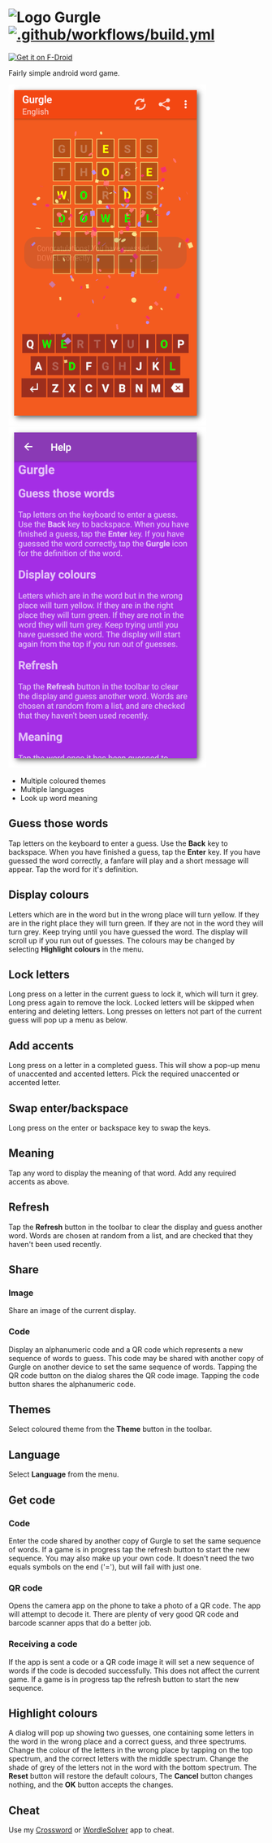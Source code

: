 # ![Logo](src/main/res/drawable-hdpi/ic_launcher.png) Gurgle [![.github/workflows/build.yml](https://github.com/billthefarmer/gurgle/actions/workflows/build.yml/badge.svg)](https://github.com/billthefarmer/gurgle/actions/workflows/build.yml)

[<img src="https://fdroid.gitlab.io/artwork/badge/get-it-on.svg" alt="Get it on F-Droid" height="80">](https://f-droid.org/packages/org.billthefarmer.gurgle/)

Fairly simple android word game.

![Gurgle](https://github.com/billthefarmer/billthefarmer.github.io/raw/master/images/Gurgle.png) ![Help](https://github.com/billthefarmer/billthefarmer.github.io/raw/master/images/Gurgle-help.png)

 * Multiple coloured themes
 * Multiple languages
 * Look up word meaning

## Guess those words
Tap letters on the keyboard to enter a guess. Use the **Back** key to
backspace. When you have finished a guess, tap the **Enter** key. If
you have guessed the word correctly, a fanfare will play and a short
message will appear. Tap the word for it's definition.

## Display colours
Letters which are in the word but in the wrong place will turn
yellow. If they are in the right place they will turn green. If they
are not in the word they will turn grey. Keep trying until you have
guessed the word. The display will scroll up if you run out of
guesses. The colours may be changed by selecting **Highlight colours**
in the menu.

## Lock letters
Long press on a letter in the current guess to lock it, which will
turn it grey. Long press again to remove the lock. Locked letters will
be skipped when entering and deleting letters. Long presses on letters
not part of the current guess will pop up a menu as below.

## Add accents
Long press on a letter in a completed guess. This will show a pop-up
menu of unaccented and accented letters. Pick the required unaccented
or accented letter.

## Swap enter/backspace
Long press on the enter or backspace key to swap the keys.

## Meaning
Tap any word to display the meaning of that word. Add any required
accents as above.

## Refresh
Tap the **Refresh** button in the toolbar to clear the display and
guess another word. Words are chosen at random from a list, and are
checked that they haven't been used recently.

## Share
### Image
Share an image of the current display.

### Code
Display an alphanumeric code and a QR code which represents a new
sequence of words to guess. This code may be shared with another copy
of Gurgle on another device to set the same sequence of words. Tapping
the QR code button on the dialog shares the QR code image. Tapping the
code button shares the alphanumeric code.

## Themes
Select coloured theme from the **Theme** button in the toolbar.

## Language
Select **Language** from the menu.

## Get code
### Code
Enter the code shared by another copy of Gurgle to set the same
sequence of words. If a game is in progress tap the refresh button to
start the new sequence. You may also make up your own code. It doesn't
need the two equals symbols on the end ('='), but will fail with just
one.

### QR code
Opens the camera app on the phone to take a photo of a QR code. The
app will attempt to decode it. There are plenty of very good QR code
and barcode scanner apps that do a better job.

### Receiving a code
If the app is sent a code or a QR code image it will set a new
sequence of words if the code is decoded successfully. This does not
affect the current game. If a game is in progress tap the refresh
button to start the new sequence.

## Highlight colours
A dialog will pop up showing two guesses, one containing some letters
in the word in the wrong place and a correct guess, and three
spectrums. Change the colour of the letters in the wrong place by
tapping on the top spectrum, and the correct letters with the middle
spectrum. Change the shade of grey of the letters not in the word with
the bottom spectrum. The **Reset** button will restore the default
colours, The **Cancel** button changes nothing, and the **OK** button
accepts the changes.

## Cheat
Use my [Crossword](https://github.com/billthefarmer/crossword) or
[WordleSolver](https://github.com/billthefarmer/wordlesolver) app to
cheat.
